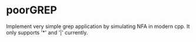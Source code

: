 # poorGREP
Implement very simple grep application by simulating NFA in modern cpp.
It only supports '*' and '|' currently. 